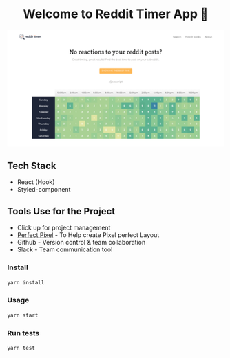 <h1 align="center"> Welcome to Reddit Timer App 👋</h1>

[![App Home Screen](public/hero-section.png 'Home Screen')](https://reddit-timer-su988.vercel.app/)

## Tech Stack

- React (Hook)
- Styled-component

## Tools Use for the Project

- Click up for project management
- [Perfect Pixel](https://chrome.google.com/webstore/detail/perfectpixel-by-welldonec/dkaagdgjmgdmbnecmcefdhjekcoceebi?hl=en) - To Help create Pixel perfect Layout
- Github - Version control & team collaboration
- Slack - Team communication tool

### Install

```sh
yarn install
```

### Usage

```sh
yarn start
```

### Run tests

```sh
yarn test
```

